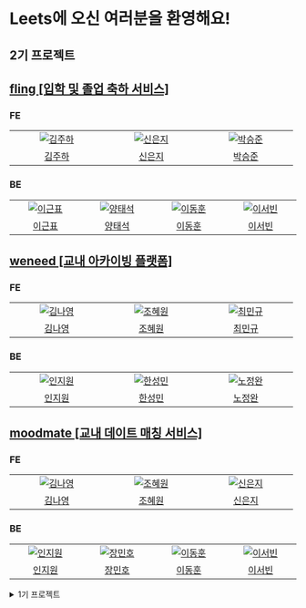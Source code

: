# Leets에 오신 여러분을 환영해요!

## 2기 프로젝트

## [fling [입학 및 졸업 축하 서비스]](https://www.fling.today/)

### FE

<table>
  <tr>
    <td align="center" width="150px">
      <a href="https://github.com/hayamaster" target="_blank">
        <img src="https://github.com/hayamaster.png?size=180" alt="김주하" />
      </a>
    </td>
    <td align="center" width="150px">
      <a href="https://github.com/eunji0714" target="_blank">
        <img src="https://github.com/eunji0714.png?size=230" alt="신은지" />
      </a>
    </td>
    <td align="center" width="150px">
      <a href="https://github.com/ggome1" target="_blank">
        <img src="https://github.com/ggome1.png?size=230" alt="박승준" />
      </a>
    </td>
  </tr>
  <tr>
   <td align="center">
      <a href="https://github.com/hayamaster" target="_blank">
        김주하
      </a>
    </td>
   <td align="center">
      <a href="https://github.com/eunji0714" target="_blank">
        신은지
      </a>
    </td>
    <td align="center">
      <a href="https://github.com/ggome1" target="_blank">
        박승준
      </a>
    </td>
  </tr>
</table>

### BE

<table>
  <tr>
    <td align="center" width="150px">
      <a href="https://github.com/rootTiket" target="_blank">
        <img src="https://github.com/rootTiket.png?size=180" alt="이근표" />
      </a>
    </td>
    <td align="center" width="150px">
      <a href="https://github.com/taeseokyang" target="_blank">
        <img src="https://github.com/taeseokyang.png?size=230" alt="양태석" />
      </a>
    </td>
    <td align="center" width="150px">
      <a href="https://github.com/hoonyworld" target="_blank">
        <img src="https://github.com/hoonyworld.png?size=230" alt="이동훈" />
      </a>
    </td>
    <td align="center" width="150px">
      <a href="https://github.com/leeseobin00" target="_blank">
        <img src="https://github.com/leeseobin00.png?size=230" alt="이서빈" />
      </a>
    </td>
  </tr>
  <tr>
   <td align="center">
      <a href="https://github.com/rootTiket" target="_blank">
        이근표
      </a>
    </td>
   <td align="center">
      <a href="https://github.com/taeseokyang" target="_blank">
        양태석
      </a>
    </td>
    <td align="center">
      <a href="https://github.com/hoonyworld" target="_blank">
        이동훈
      </a>
    </td>
    <td align="center">
      <a href="https://github.com/leeseobin00" target="_blank">
        이서빈
      </a>
    </td>
  </tr>
</table>

## [weneed [교내 아카이빙 플랫폼]](https://www.weneed.site/)

### FE

<table>
  <tr>
    <td align="center" width="150px">
      <a href="https://github.com/nayoung3669" target="_blank">
        <img src="https://github.com/nayoung3669.png?size=180" alt="김나영" />
      </a>
    </td>
    <td align="center" width="150px">
      <a href="https://github.com/One-HyeWon" target="_blank">
        <img src="https://github.com/One-HyeWon.png?size=230" alt="조혜원" />
      </a>
    </td>
    <td align="center" width="150px">
      <a href="https://github.com/Minkyu0424" target="_blank">
        <img src="https://github.com/Minkyu0424.png?size=230" alt="최민규" />
      </a>
    </td>
  </tr>
  <tr>
   <td align="center">
      <a href="https://github.com/nayoung3669" target="_blank">
        김나영
      </a>
    </td>
   <td align="center">
      <a href="https://github.com/One-HyeWon" target="_blank">
        조혜원
      </a>
    </td>
    <td align="center">
      <a href="https://github.com/Minkyu0424" target="_blank">
        최민규
      </a>
    </td>
  </tr>
</table>

### BE

<table>
  <tr>
    <td align="center" width="150px">
      <a href="https://github.com/jiixon" target="_blank">
        <img src="https://github.com/jiixon.png?size=180" alt="인지원" />
      </a>
    </td>
    <td align="center" width="150px">
      <a href="https://github.com/anxi01" target="_blank">
        <img src="https://github.com/anxi01.png?size=230" alt="한성민" />
      </a>
    </td>
    <td align="center" width="150px">
      <a href="https://github.com/jwnnoh" target="_blank">
        <img src="https://github.com/jwnnoh.png?size=230" alt="노정완" />
      </a>
    </td>
  </tr>
  <tr>
   <td align="center">
      <a href="https://github.com/jiixon" target="_blank">
        인지원
      </a>
    </td>
   <td align="center">
      <a href="https://github.com/anxi01" target="_blank">
        한성민
      </a>
    </td>
    <td align="center">
      <a href="https://github.com/jwnnoh" target="_blank">
        노정완
      </a>
    </td>
  </tr>
</table>

## [moodmate [교내 데이트 매칭 서비스]](https://www.moodmate.site/)

### FE

<table>
  <tr>
    <td align="center" width="150px">
      <a href="https://github.com/nayoung3669" target="_blank">
        <img src="https://github.com/nayoung3669.png?size=180" alt="김나영" />
      </a>
    </td>
    <td align="center" width="150px">
      <a href="https://github.com/One-HyeWon" target="_blank">
        <img src="https://github.com/One-HyeWon.png?size=230" alt="조혜원" />
      </a>
    </td>
    <td align="center" width="150px">
      <a href="https://github.com/eunji0714" target="_blank">
        <img src="https://github.com/eunji0714.png?size=230" alt="신은지" />
      </a>
    </td>
  </tr>
  <tr>
   <td align="center">
      <a href="https://github.com/nayoung3669" target="_blank">
        김나영
      </a>
    </td>
   <td align="center">
      <a href="https://github.com/One-HyeWon" target="_blank">
        조혜원
      </a>
    </td>
    <td align="center">
      <a href="https://github.com/eunji0714" target="_blank">
        신은지
      </a>
    </td>
  </tr>
</table>

### BE

<table>
  <tr>
    <td align="center" width="150px">
      <a href="https://github.com/jiixon" target="_blank">
        <img src="https://github.com/jiixon.png?size=180" alt="인지원" />
      </a>
    </td>
    <td align="center" width="150px">
      <a href="https://github.com/MinhoJJang" target="_blank">
        <img src="https://github.com/MinhoJJang.png?size=230" alt="장민호" />
      </a>
    </td>
    <td align="center" width="150px">
      <a href="https://github.com/hoonyworld" target="_blank">
        <img src="https://github.com/hoonyworld.png?size=230" alt="이동훈" />
      </a>
    </td>
    <td align="center" width="150px">
      <a href="https://github.com/leeseobin00" target="_blank">
        <img src="https://github.com/leeseobin00.png?size=230" alt="이서빈" />
      </a>
    </td>
  </tr>
  <tr>
   <td align="center">
      <a href="https://github.com/jiixon" target="_blank">
        인지원
      </a>
    </td>
   <td align="center">
      <a href="https://github.com/MinhoJJang" target="_blank">
        장민호
      </a>
    </td>
    <td align="center">
      <a href="https://github.com/hoonyworld" target="_blank">
        이동훈
      </a>
    </td>
    <td align="center">
      <a href="https://github.com/leeseobin00" target="_blank">
        이서빈
      </a>
    </td>
  </tr>
</table>

<details>
<summary>1기 프로젝트</summary>

## 1기 프로젝트

## [Gradu [가천대학교 컴퓨터공학과 졸업 인증 서비스]](https://gradu.gachon.ac.kr/)

<img width="321" alt="image" src="https://github.com/Leets-Official/Leets-FE/assets/86355699/0e0f9f63-3c26-429e-9a3d-6f3bb0f53327">

### 가천대학교 컴퓨터공학과 공식 사용중

- 23.12.08 ~

<br/>
<br/>

<details>
<summary>👉☆그ㄹH듀 ㅅㅏ❅용설띵ㅅㅓ❆ ❤➫화긴ㅎㅏ≫ㄱㅣ<<⬅️</summary>
  <div markdown="1">

![001](https://github.com/Leets-Official/Leets-FE/assets/86355699/703031b0-a671-42c6-833d-407cd9b89dc9)
![002](https://github.com/Leets-Official/Leets-FE/assets/86355699/b7f49238-7e40-45d4-9d14-077747ee7760)
![003](https://github.com/Leets-Official/Leets-FE/assets/86355699/08e2ac40-afc5-4e96-9b3a-881c6dd2f70b)
![004](https://github.com/Leets-Official/Leets-FE/assets/86355699/e475ed5d-abb2-46e5-a5d4-967605892fc0)
![005](https://github.com/Leets-Official/Leets-FE/assets/86355699/387ca7e8-4568-4f15-84ed-7cb4d5b82812)
![006](https://github.com/Leets-Official/Leets-FE/assets/86355699/8dc3a499-ef36-4786-9122-a2790e106687)
![007](https://github.com/Leets-Official/Leets-FE/assets/86355699/9369b82b-114c-4980-a59f-b9b93a8772e2)
![008](https://github.com/Leets-Official/Leets-FE/assets/86355699/323218ce-7def-4d68-97f3-15685dadb7ad)
![009](https://github.com/Leets-Official/Leets-FE/assets/86355699/ab73c4ae-ea20-4560-8754-5cb54122a8a8)
![010](https://github.com/Leets-Official/Leets-FE/assets/86355699/571ab570-5438-44c8-b0a6-e4b00368bfb0)
![011](https://github.com/Leets-Official/Leets-FE/assets/86355699/fb728ce9-249b-4e6c-a87a-51f171bc783b)
![012](https://github.com/Leets-Official/Leets-FE/assets/86355699/71bd0bdf-a03e-46ea-be26-7cebcc2f3762)
![013](https://github.com/Leets-Official/Leets-FE/assets/86355699/ccf6dbb8-7759-4430-a9d0-47aa2676f1a6)
![014](https://github.com/Leets-Official/Leets-FE/assets/86355699/bf5701be-f6ff-469b-b31e-0762d9cce52a)

</div>
</details>

### FE

<table>
  <tr>
    <td align="center" width="150px">
      <a href="https://github.com/Collection50" target="_blank">
        <img src="https://github.com/Collection50.png?size=180" alt="김성민" />
      </a>
    </td>
    <td align="center" width="150px">
      <a href="https://github.com/gangmanm" target="_blank">
        <img src="https://github.com/gangmanm.png?size=230" alt="이도경" />
      </a>
    </td>
  </tr>
  <tr>
   <td align="center">
      <a href="https://github.com/Collection50" target="_blank">
        김성민
      </a>
    </td>
    <td align="center">
      <a href="https://github.com/gangmanm" target="_blank">
        이도경
      </a>
    </td>
  </tr>
</table>

### BE

<table>
  <tr>
    <td align="center" width="150px">
      <a href="https://github.com/SkyLightQP" target="_blank">
        <img src="https://github.com/SkyLightQP.png?size=180" alt="하대겸" />
      </a>
    </td>
    <td align="center" width="150px">
      <a href="https://github.com/ay-eonii" target="_blank">
        <img src="https://github.com/ay-eonii.png?size=180" alt="나아연" />
      </a>
    </td>
    <td align="center" width="150px">
      <a href="https://github.com/MinhoJJang" target="_blank">
        <img src="https://github.com/MinhoJJang.png?size=180" alt="장민호" />
      </a>
    </td>
  </tr>
  <tr>
    <td align="center">
      <a href="https://github.com/SkyLightQP" target="_blank">
        하대겸
      </a>
    </td>
    <td align="center">
      <a href="https://github.com/ay-eonii" target="_blank">
        나아연
      </a>
    </td>
    <td align="center">
      <a href="https://github.com/MinhoJJang" target="_blank">
        장민호
      </a>
    </td>
  </tr>
</table>

<br/>

## [MemoriesSquare [네컷사진 기록 서비스]](https://crazyform.co/)

### FE

<table>
  <tr>
    <td align="center" width="150px">
      <a href="https://github.com/hayamaster" target="_blank">
        <img src="https://github.com/hayamaster.png?size=180" alt="김주하" />
      </a>
    </td>
    <td align="center" width="150px">
      <a href="https://github.com/devxlofi" target="_blank">
        <img src="https://github.com/devxlofi.png?size=180" alt="김동현" />
      </a>
    </td>
  </tr>
  <tr>
   <td align="center">
      <a href="https://github.com/hayamaster" target="_blank">
        김주하
      </a>
    </td>
    <td align="center">
      <a href="https://github.com/devxlofi" target="_blank">
        김동현
      </a>
    </td>
  </tr>
</table>

### BE

<table>
  <tr>
    <td align="center" width="150px">
      <a href="https://github.com/SkyLightQP" target="_blank">
        <img src="https://github.com/SkyLightQP.png?size=180" alt="하대겸" />
      </a>
    </td>
    <td align="center" width="150px">
      <a href="https://github.com/leeseobin00" target="_blank">
        <img src="https://github.com/leeseobin00.png?size=180" alt="이서빈" />
      </a>
    </td>
  </tr>
  <tr>
    <td align="center">
      <a href="https://github.com/SkyLightQP" target="_blank">
        하대겸
      </a>
    </td>
    <td align="center">
      <a href="https://github.com/leeseobin00" target="_blank">
        이서빈
      </a>
    </td>
  </tr>
</table>

<br/>

## [Reminiscence [개인 갤러리 서비스]](https://zero100-fe.vercel.app/)

### FE

<table>
  <tr>
    <td align="center" width="150px">
      <a href="https://github.com/Collection50" target="_blank">
        <img src="https://github.com/Collection50.png?size=180" alt="김성민" />
      </a>
    </td>
    <td align="center" width="150px">
      <a href="https://github.com/One-HyeWon" target="_blank">
        <img src="https://github.com/One-HyeWon.png?size=180" alt="조혜원" />
      </a>
    </td>
  </tr>
  <tr>
   <td align="center">
      <a href="https://github.com/Collection50" target="_blank">
        김성민
      </a>
    </td>
    <td align="center">
      <a href="https://github.com/One-HyeWon" target="_blank">
        조혜원
      </a>
    </td>
  </tr>
</table>

### BE

<table>
  <tr>
    <td align="center" width="150px">
      <a href="https://github.com/jwnnoh" target="_blank">
        <img src="https://github.com/jwnnoh.png?size=180" alt="노정완" />
      </a>
    </td>
    <td align="center" width="150px">
      <a href="https://github.com/hoonyworld" target="_blank">
        <img src="https://github.com/hoonyworld.png?size=180" alt="이동훈" />
      </a>
    </td>
    <td align="center" width="150px">
      <a href="https://github.com/hyunnniii" target="_blank">
        <img src="https://github.com/hyunnniii.png?size=180" alt="김서현" />
      </a>
    </td>
  </tr>
  <tr>
    <td align="center">
      <a href="https://github.com/jwnnoh" target="_blank">
        노정완
      </a>
    </td>
    <td align="center">
      <a href="https://github.com/hoonyworld" target="_blank">
        이동훈
      </a>
    </td>
    <td align="center">
      <a href="https://github.com/hyunnniii" target="_blank">
        김서현
      </a>
    </td>
  </tr>
</table>

</details>
